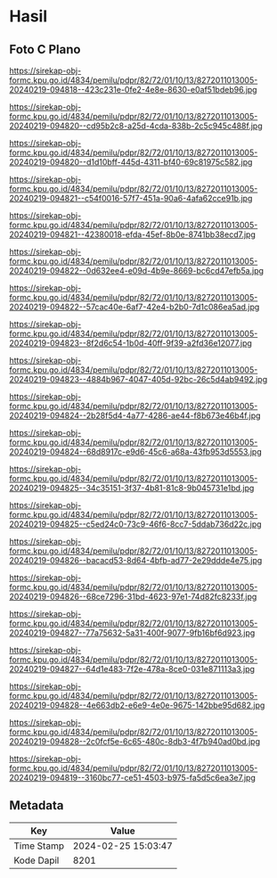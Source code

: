 # Hasil

## Foto C Plano

https://sirekap-obj-formc.kpu.go.id/4834/pemilu/pdpr/82/72/01/10/13/8272011013005-20240219-094818--423c231e-0fe2-4e8e-8630-e0af51bdeb96.jpg

https://sirekap-obj-formc.kpu.go.id/4834/pemilu/pdpr/82/72/01/10/13/8272011013005-20240219-094820--cd95b2c8-a25d-4cda-838b-2c5c945c488f.jpg

https://sirekap-obj-formc.kpu.go.id/4834/pemilu/pdpr/82/72/01/10/13/8272011013005-20240219-094820--d1d10bff-445d-4311-bf40-69c81975c582.jpg

https://sirekap-obj-formc.kpu.go.id/4834/pemilu/pdpr/82/72/01/10/13/8272011013005-20240219-094821--c54f0016-57f7-451a-90a6-4afa62cce91b.jpg

https://sirekap-obj-formc.kpu.go.id/4834/pemilu/pdpr/82/72/01/10/13/8272011013005-20240219-094821--42380018-efda-45ef-8b0e-8741bb38ecd7.jpg

https://sirekap-obj-formc.kpu.go.id/4834/pemilu/pdpr/82/72/01/10/13/8272011013005-20240219-094822--0d632ee4-e09d-4b9e-8669-bc6cd47efb5a.jpg

https://sirekap-obj-formc.kpu.go.id/4834/pemilu/pdpr/82/72/01/10/13/8272011013005-20240219-094822--57cac40e-6af7-42e4-b2b0-7d1c086ea5ad.jpg

https://sirekap-obj-formc.kpu.go.id/4834/pemilu/pdpr/82/72/01/10/13/8272011013005-20240219-094823--8f2d6c54-1b0d-40ff-9f39-a2fd36e12077.jpg

https://sirekap-obj-formc.kpu.go.id/4834/pemilu/pdpr/82/72/01/10/13/8272011013005-20240219-094823--4884b967-4047-405d-92bc-26c5d4ab9492.jpg

https://sirekap-obj-formc.kpu.go.id/4834/pemilu/pdpr/82/72/01/10/13/8272011013005-20240219-094824--2b28f5d4-4a77-4286-ae44-f8b673e46b4f.jpg

https://sirekap-obj-formc.kpu.go.id/4834/pemilu/pdpr/82/72/01/10/13/8272011013005-20240219-094824--68d8917c-e9d6-45c6-a68a-43fb953d5553.jpg

https://sirekap-obj-formc.kpu.go.id/4834/pemilu/pdpr/82/72/01/10/13/8272011013005-20240219-094825--34c35151-3f37-4b81-81c8-9b045731e1bd.jpg

https://sirekap-obj-formc.kpu.go.id/4834/pemilu/pdpr/82/72/01/10/13/8272011013005-20240219-094825--c5ed24c0-73c9-46f6-8cc7-5ddab736d22c.jpg

https://sirekap-obj-formc.kpu.go.id/4834/pemilu/pdpr/82/72/01/10/13/8272011013005-20240219-094826--bacacd53-8d64-4bfb-ad77-2e29ddde4e75.jpg

https://sirekap-obj-formc.kpu.go.id/4834/pemilu/pdpr/82/72/01/10/13/8272011013005-20240219-094826--68ce7296-31bd-4623-97e1-74d82fc8233f.jpg

https://sirekap-obj-formc.kpu.go.id/4834/pemilu/pdpr/82/72/01/10/13/8272011013005-20240219-094827--77a75632-5a31-400f-9077-9fb16bf6d923.jpg

https://sirekap-obj-formc.kpu.go.id/4834/pemilu/pdpr/82/72/01/10/13/8272011013005-20240219-094827--64d1e483-7f2e-478a-8ce0-031e871113a3.jpg

https://sirekap-obj-formc.kpu.go.id/4834/pemilu/pdpr/82/72/01/10/13/8272011013005-20240219-094828--4e663db2-e6e9-4e0e-9675-142bbe95d682.jpg

https://sirekap-obj-formc.kpu.go.id/4834/pemilu/pdpr/82/72/01/10/13/8272011013005-20240219-094828--2c0fcf5e-6c65-480c-8db3-4f7b940ad0bd.jpg

https://sirekap-obj-formc.kpu.go.id/4834/pemilu/pdpr/82/72/01/10/13/8272011013005-20240219-094819--3160bc77-ce51-4503-b975-fa5d5c6ea3e7.jpg


## Metadata

| Key        | Value               |
| ---------- | ------------------- |
| Time Stamp | 2024-02-25 15:03:47 |
| Kode Dapil | 8201                |



